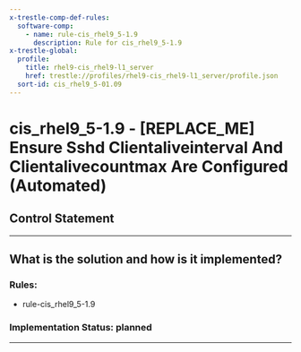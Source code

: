 ```yaml
---
x-trestle-comp-def-rules:
  software-comp:
    - name: rule-cis_rhel9_5-1.9
      description: Rule for cis_rhel9_5-1.9
x-trestle-global:
  profile:
    title: rhel9-cis_rhel9-l1_server
    href: trestle://profiles/rhel9-cis_rhel9-l1_server/profile.json
  sort-id: cis_rhel9_5-01.09
---
```


# cis_rhel9_5-1.9 - \[REPLACE_ME\] Ensure Sshd Clientaliveinterval And Clientalivecountmax Are Configured (Automated)

## Control Statement

______________________________________________________________________

## What is the solution and how is it implemented?

<!-- For implementation status enter one of: implemented, partial, planned, alternative, not-applicable -->

<!-- Note that the list of rules under ### Rules: is read-only and changes will not be captured after assembly to JSON -->

<!-- Add control implementation description here for control: cis_rhel9_5-1.9 -->

### Rules:

  - rule-cis_rhel9_5-1.9

### Implementation Status: planned

______________________________________________________________________
